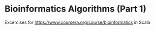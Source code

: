 Bioinformatics Algorithms (Part 1)
==================================

Excercises for https://www.coursera.org/course/bioinformatics in Scala
